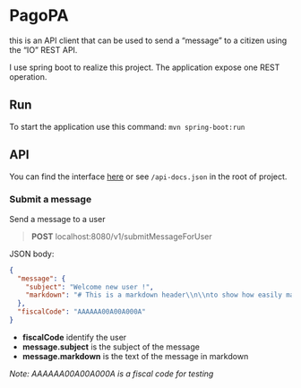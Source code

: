 # PagoPA
this is an API client that can be used to send a “message” to a citizen using the “IO” REST API.

I use spring boot to realize this project. The application expose one REST operation.
## Run
To start the application use this command: `mvn spring-boot:run`

## API
You can find the interface [here](https://app.swaggerhub.com/apis/jacopo1395/io-client_api/1.0.0) or see `/api-docs.json` in the root of project.

### Submit a message
Send a message to a user

> **POST** localhost:8080/v1/submitMessageForUser

JSON body:
``` json
{
  "message": {
    "subject": "Welcome new user !",
    "markdown": "# This is a markdown header\\n\\nto show how easily markdown can be converted to **HTML**\\n\\nRemember: this has to be a long text."
  },
  "fiscalCode": "AAAAAA00A00A000A"
}
```

- **fiscalCode** identify the user 
- **message.subject** is the subject of the message
- **message.markdown** is the text of the message in markdown

_Note: AAAAAA00A00A000A is a fiscal code for testing_

